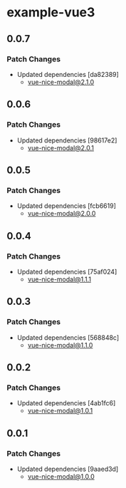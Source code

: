 # example-vue3

## 0.0.7

### Patch Changes

- Updated dependencies [da82389]
  - vue-nice-modal@2.1.0

## 0.0.6

### Patch Changes

- Updated dependencies [98617e2]
  - vue-nice-modal@2.0.1

## 0.0.5

### Patch Changes

- Updated dependencies [fcb6619]
  - vue-nice-modal@2.0.0

## 0.0.4

### Patch Changes

- Updated dependencies [75af024]
  - vue-nice-modal@1.1.1

## 0.0.3

### Patch Changes

- Updated dependencies [568848c]
  - vue-nice-modal@1.1.0

## 0.0.2

### Patch Changes

- Updated dependencies [4ab1fc6]
  - vue-nice-modal@1.0.1

## 0.0.1

### Patch Changes

- Updated dependencies [9aaed3d]
  - vue-nice-modal@1.0.0
